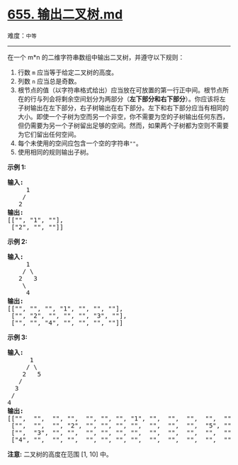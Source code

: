 # [655. 输出二叉树.md](https://leetcode-cn.com/problems/print-binary-tree)

难度：`中等`

---

<p>在一个 m*n 的二维字符串数组中输出二叉树，并遵守以下规则：</p>

<ol>
	<li>行数&nbsp;<code>m</code>&nbsp;应当等于给定二叉树的高度。</li>
	<li>列数&nbsp;<code>n</code>&nbsp;应当总是奇数。</li>
	<li>根节点的值（以字符串格式给出）应当放在可放置的第一行正中间。根节点所在的行与列会将剩余空间划分为两部分（<strong>左下部分和右下部分</strong>）。你应该将左子树输出在左下部分，右子树输出在右下部分。左下和右下部分应当有相同的大小。即使一个子树为空而另一个非空，你不需要为空的子树输出任何东西，但仍需要为另一个子树留出足够的空间。然而，如果两个子树都为空则不需要为它们留出任何空间。</li>
	<li>每个未使用的空间应包含一个空的字符串<code>&quot;&quot;</code>。</li>
	<li>使用相同的规则输出子树。</li>
</ol>

<p><strong>示例 1:</strong></p>

<pre>
<strong>输入:</strong>
     1
    /
   2
<strong>输出:</strong>
[[&quot;&quot;, &quot;1&quot;, &quot;&quot;],
 [&quot;2&quot;, &quot;&quot;, &quot;&quot;]]
</pre>

<p><strong>示例 2:</strong></p>

<pre>
<strong>输入:</strong>
     1
    / \
   2   3
    \
     4
<strong>输出:</strong>
[[&quot;&quot;, &quot;&quot;, &quot;&quot;, &quot;1&quot;, &quot;&quot;, &quot;&quot;, &quot;&quot;],
 [&quot;&quot;, &quot;2&quot;, &quot;&quot;, &quot;&quot;, &quot;&quot;, &quot;3&quot;, &quot;&quot;],
 [&quot;&quot;, &quot;&quot;, &quot;4&quot;, &quot;&quot;, &quot;&quot;, &quot;&quot;, &quot;&quot;]]
</pre>

<p><strong>示例 3:</strong></p>

<pre>
<strong>输入:</strong>
      1
     / \
    2   5
   / 
  3 
 / 
4 
<strong>输出:</strong>
[[&quot;&quot;,  &quot;&quot;,  &quot;&quot;, &quot;&quot;,  &quot;&quot;, &quot;&quot;, &quot;&quot;, &quot;1&quot;, &quot;&quot;,  &quot;&quot;,  &quot;&quot;,  &quot;&quot;,  &quot;&quot;, &quot;&quot;, &quot;&quot;]
 [&quot;&quot;,  &quot;&quot;,  &quot;&quot;, &quot;2&quot;, &quot;&quot;, &quot;&quot;, &quot;&quot;, &quot;&quot;,  &quot;&quot;,  &quot;&quot;,  &quot;&quot;,  &quot;5&quot;, &quot;&quot;, &quot;&quot;, &quot;&quot;]
 [&quot;&quot;,  &quot;3&quot;, &quot;&quot;, &quot;&quot;,  &quot;&quot;, &quot;&quot;, &quot;&quot;, &quot;&quot;,  &quot;&quot;,  &quot;&quot;,  &quot;&quot;,  &quot;&quot;,  &quot;&quot;, &quot;&quot;, &quot;&quot;]
 [&quot;4&quot;, &quot;&quot;,  &quot;&quot;, &quot;&quot;,  &quot;&quot;, &quot;&quot;, &quot;&quot;, &quot;&quot;,  &quot;&quot;,  &quot;&quot;,  &quot;&quot;,  &quot;&quot;,  &quot;&quot;, &quot;&quot;, &quot;&quot;]]
</pre>

<p><strong>注意:</strong> 二叉树的高度在范围 [1, 10] 中。</p>
